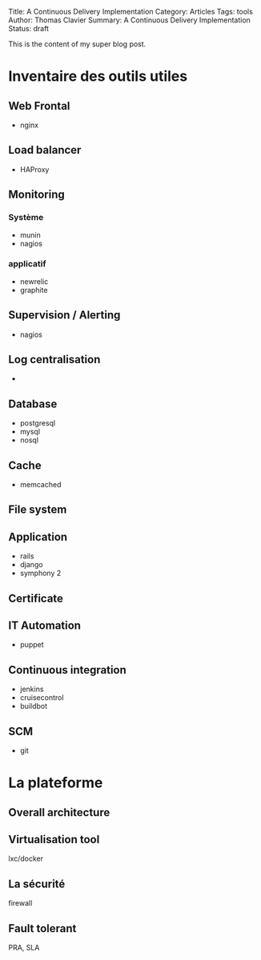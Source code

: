 Title: A Continuous Delivery Implementation
Category: Articles
Tags: tools
Author: Thomas Clavier
Summary: A Continuous Delivery Implementation
Status: draft

This is the content of my super blog post.


# Inventaire des outils utiles


## Web Frontal

- nginx


## Load balancer

- HAProxy


## Monitoring

### Système

- munin
- nagios


### applicatif

- newrelic
- graphite


## Supervision / Alerting

- nagios


## Log centralisation

- 


## Database

- postgresql
- mysql
- nosql

## Cache

- memcached


## File system


## Application

- rails
- django
- symphony 2


## Certificate

## IT Automation

- puppet

## Continuous integration

- jenkins
- cruisecontrol
- buildbot


## SCM

- git


# La plateforme

## Overall architecture


## Virtualisation tool

lxc/docker

## La sécurité

firewall


## Fault tolerant

PRA, SLA
